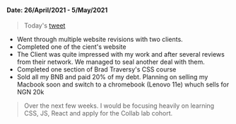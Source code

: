#### Date: 26/April/2021 - 5/May/2021

> Today's [tweet]()

- Went through multiple website revisions with two clients.
- Completed one of the cient's website
- The Client was quite impressed with my work and after several reviews from their network. We managed to seal another deal with them.
- Completed one section of Brad Traversy's CSS course
- Sold all my BNB and paid 20% of my debt. Planning on selling my Macbook soon and switch to a chromebook (Lenovo 11e) whuch sells for NGN 20k

> Over the next few weeks. I would be focusing heavily on learning CSS, JS, React and apply for the Collab lab cohort.

